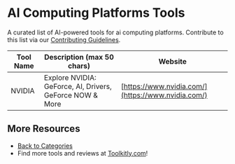 # AI Computing Platforms Tools

A curated list of AI-powered tools for ai computing platforms. Contribute to this list via our [Contributing Guidelines](../CONTRIBUTING.md).

| Tool Name | Description (max 50 chars) | Website |
|-----------|----------------------------|---------|
| NVIDIA | Explore NVIDIA: GeForce, AI, Drivers, GeForce NOW & More | [https://www.nvidia.com/](https://www.nvidia.com/) |

## More Resources
- [Back to Categories](https://github.com/ToolkitlyAI/awesome-ai-tools/blob/master/README.md)
- Find more tools and reviews at [Toolkitly.com](https://toolkitly.com)!

